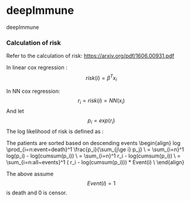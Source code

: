 # deepImmune
deepImmune


### Calculation of risk

Refer to the calculation of risk:
https://arxiv.org/pdf/1606.00931.pdf


In linear cox regression :
$$ risk(i) = \beta^Tx_i $$

In NN cox regression:
$$ r_i = risk(i) = NN(x_i) $$
And let $$p_i  = exp(r_i)$$
The log likelihood of risk is defined as :

The patients are sorted based on descending events
\begin{align}
log \prod_{i=n:event=death}^1 \frac{p_i}{\sum_{j\ge i} p_j} \\
= \sum_{i=n}^1 log(p_i) - log(cumsum(p_i)) \\
= \sum_{i=n}^1 r_i - log(cumsum(p_i)) \\
= \sum_{i=n:all~events}^1 ( r_i - log(cumsum(p_i))) * Event(i) \\
\end{align}

The above assume $$Event(i) =1 $$ is death and  0 is censor.

